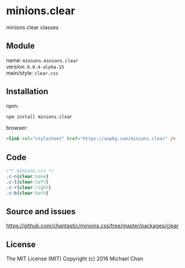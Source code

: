 # minions.clear
minions clear classes

## Module
name: `minions.minions.clear`  
version: `0.0.4-alpha-15`  
main/style: `clear.css`  

## Installation
npm:
```bash
npm install minions.clear
```

browser:
```html
<link rel="stylesheet" href="https://unpkg.com/minions.clear" />
```

## Code
```css
/*! minions.css */
.c-n{clear:none}
.c-l{clear:left}
.c-r{clear:right}
.c-b{clear:both}

```

## Source and issues

https://github.com/chantastic/minions.css/tree/master/packages/clear

## License

The MIT License (MIT)
Copyright (c) 2016 Michael Chan